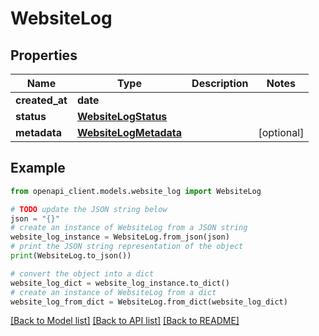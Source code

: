 # WebsiteLog


## Properties

Name | Type | Description | Notes
------------ | ------------- | ------------- | -------------
**created_at** | **date** |  | 
**status** | [**WebsiteLogStatus**](WebsiteLogStatus.md) |  | 
**metadata** | [**WebsiteLogMetadata**](WebsiteLogMetadata.md) |  | [optional] 

## Example

```python
from openapi_client.models.website_log import WebsiteLog

# TODO update the JSON string below
json = "{}"
# create an instance of WebsiteLog from a JSON string
website_log_instance = WebsiteLog.from_json(json)
# print the JSON string representation of the object
print(WebsiteLog.to_json())

# convert the object into a dict
website_log_dict = website_log_instance.to_dict()
# create an instance of WebsiteLog from a dict
website_log_from_dict = WebsiteLog.from_dict(website_log_dict)
```
[[Back to Model list]](../README.md#documentation-for-models) [[Back to API list]](../README.md#documentation-for-api-endpoints) [[Back to README]](../README.md)


